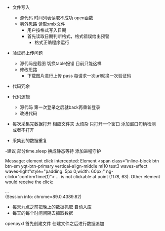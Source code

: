 - 文件写入
    - 源代码 时间列表读取不成功 open函数
    - 另外思路 读取xmlx文件
        - 用户按格式写入日期
        - 首先读取日期判断格式，格式错误给出预警
            - 格式正确程序运行
- 验证码上传问题
    - 源代码是截图 切换table报错   目前只能这样
    - 修改思路
        - 下载图片进行上传  pass 每请求一次url就换一次验证码
- 代码冗余

- 代码逻辑
    - 源代码 第一次登录之后就back再重新登录
    - 改进代码
- 每次采集完数据打开 相应文件夹 太烦杂
    只打开一个窗口
        添加窗口句柄检测
    或者不打开
- 采集到的数据重复

-建议
    部分time.sleep 换成静态等待
    添加进程守护

Message: element click intercepted: Element
<span class="inline-block btn btn-sm yqt-btn-primary vertical-align-middle ml10 test3 waves-effect waves-light"style="padding: 5px 0;width: 60px;" ng-click="confirmTime(1)">
...</span> is not clickable at point (1178, 63). Other element would receive the click: <div class="module-list" data-ng-init="initHeadNavbar();">...</div>
  (Session info: chrome=89.0.4389.82)



- 每天九点之前把晚上的数据抓取 自动入库
- 每天的每个时间间隔去抓取数据


openpyxl
    首先创建文件
    创建文件之后进行数据追加

